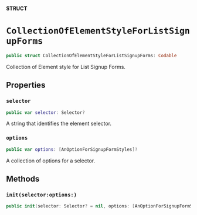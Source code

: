 **STRUCT**

# `CollectionOfElementStyleForListSignupForms`

```swift
public struct CollectionOfElementStyleForListSignupForms: Codable
```

Collection of Element style for List Signup Forms.

## Properties
### `selector`

```swift
public var selector: Selector?
```

A string that identifies the element selector.

### `options`

```swift
public var options: [AnOptionForSignupFormStyles]?
```

A collection of options for a selector.

## Methods
### `init(selector:options:)`

```swift
public init(selector: Selector? = nil, options: [AnOptionForSignupFormStyles]? = nil)
```
